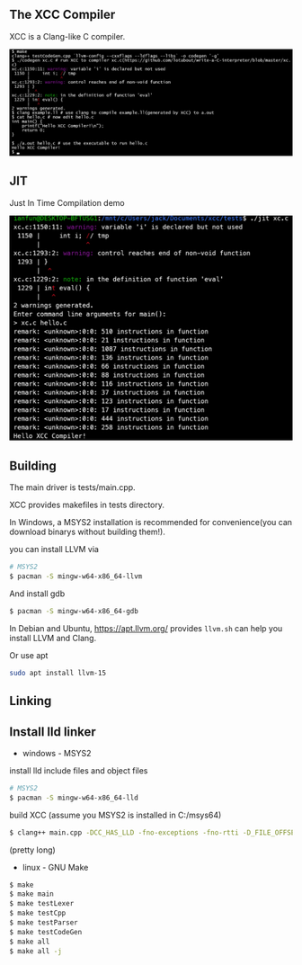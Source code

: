 ## The XCC Compiler

XCC is a Clang-like C compiler.

![](screenshots.png)

## JIT

Just In Time Compilation demo

![](jit.png)

## Building

The main driver is tests/main.cpp.

XCC provides makefiles in tests directory.

In Windows, a MSYS2 installation is recommended for convenience(you can download binarys without building them!).

you can install LLVM via

```bash
# MSYS2
$ pacman -S mingw-w64-x86_64-llvm
```

And install gdb

```bash
$ pacman -S mingw-w64-x86_64-gdb
```

In Debian and Ubuntu, https://apt.llvm.org/ provides `llvm.sh` can help you install LLVM and Clang.

Or use apt

```bash
sudo apt install llvm-15
```

## Linking

## Install lld linker 

* windows - MSYS2

install lld include files and object files

```bash
# MSYS2
$ pacman -S mingw-w64-x86_64-lld
```

build XCC (assume you MSYS2 is installed in C:/msys64)

```bash
$ clang++ main.cpp -DCC_HAS_LLD -fno-exceptions -fno-rtti -D_FILE_OFFSET_BITS=64 -D__STDC_CONSTANT_MACROS -D__STDC_FORMAT_MACROS -D__STDC_LIMIT_MACROS C:/msys64/mingw64/lib/liblldWasm.a C:/msys64/mingw64/lib/liblldCOFF.a C:/msys64/mingw64/lib/liblldELF.a C:/msys64/mingw64/lib/liblldMachO.a C:/msys64/mingw64/lib/liblldMinGW.a C:/msys64/mingw64/lib/liblldCommon.a -lLLVM-15 -g C:/msys64/mingw64/bin/zlib1.dll
```

(pretty long)

* linux - GNU Make

```bash
$ make
$ make main
$ make testLexer
$ make testCpp
$ make testParser
$ make testCodeGen
$ make all
$ make all -j
```
